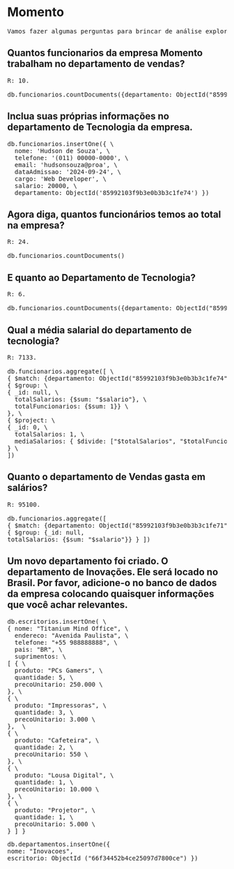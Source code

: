 # Momento
 
<pre>Vamos fazer algumas perguntas para brincar de análise exploratória de dados com MongoDB.</pre>
 
## Quantos funcionarios da empresa Momento trabalham no departamento de vendas?
 
<pre>R: 10.
 
db.funcionarios.countDocuments({departamento: ObjectId("85992103f9b3e0b3b3c1fe71") })</pre>
 
## Inclua suas próprias informações no departamento de Tecnologia da empresa.
 
<pre>db.funcionarios.insertOne({ \
  nome: 'Hudson de Souza', \
  telefone: '(011) 00000-0000', \
  email: 'hudsonsouza@proa', \
  dataAdmissao: '2024-09-24', \
  cargo: 'Web Developer', \
  salario: 20000, \
  departamento: ObjectId('85992103f9b3e0b3b3c1fe74') })</pre>
 
## Agora diga, quantos funcionários temos ao total na empresa?
 
<pre>R: 24.
 
db.funcionarios.countDocuments()</pre>
 
## E quanto ao Departamento de Tecnologia?
 
<pre>R: 6.
 
db.funcionarios.countDocuments({departamento: ObjectId("85992103f9b3e0b3b3c1fe74") })</pre>
 
## Qual a média salarial do departamento de tecnologia?
 
<pre>R: 7133.
 
db.funcionarios.aggregate([ \
{ $match: {departamento: ObjectId("85992103f9b3e0b3b3c1fe74")} }, \
{ $group: \
{ _id: null, \
  totalSalarios: {$sum: "$salario"}, \
  totalFuncionarios: {$sum: 1}} \
}, \
{ $project: \
{ _id: 0, \
  totalSalarios: 1, \
  mediaSalarios: { $divide: ["$totalSalarios", "$totalFuncionarios"] }} \
} \
])</pre>
 
## Quanto o departamento de Vendas gasta em salários?
 
<pre>R: 95100.
 
db.funcionarios.aggregate([ 
{ $match: {departamento: ObjectId("85992103f9b3e0b3b3c1fe71")} },
{ $group: {_id: null, 
totalSalarios: {$sum: "$salario"}} } ]) </pre>
 
## Um novo departamento foi criado. O departamento de Inovações. Ele será locado no Brasil. Por favor, adicione-o no banco de dados da empresa colocando quaisquer informações que você achar relevantes.
 
<pre>db.escritorios.insertOne( \
{ nome: "Titanium Mind Office", \
  endereco: "Avenida Paulista", \
  telefone: "+55 988888888", \
  pais: "BR", \
  suprimentos: \
[ { \
  produto: "PCs Gamers", \
  quantidade: 5, \
  precoUnitario: 250.000 \
}, \
{ \
  produto: "Impressoras", \
  quantidade: 3, \
  precoUnitario: 3.000 \
},  \
{ \
  produto: "Cafeteira", \
  quantidade: 2, \
  precoUnitario: 550 \
}, \
{ \
  produto: "Lousa Digital", \
  quantidade: 1, \
  precoUnitario: 10.000 \
}, \
{ \
  produto: "Projetor", \
  quantidade: 1, \
  precoUnitario: 5.000 \
} ] } </pre>

<pre>db.departamentos.insertOne({
nome: "Inovacoes",
escritorio: ObjectId ("66f34452b4ce25097d7800ce") })</pre>
